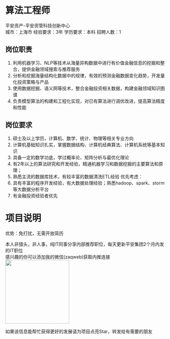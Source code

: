 # 算法工程师
平安资产-平安资管科技创新中心  
城市：上海市 经验要求：3年 学历要求：本科  招聘人数：1

## 岗位职责
1.	利用机器学习、NLP等技术从海量异构数据中进行有价值金融信息的挖掘和整合，提供金融领域搜索与推荐服务
   2.	分析和挖掘海量结构化数据中的规律，有效的预测金融数据变化趋势，开发量化投资策略与产品
   3.	使用数据挖掘、语义网等技术，整合金融投资相关数据，构建金融领域知识图谱
   4.	负责模型算法的构建和工程化实现，对已有算法进行调优改进，提高算法精度和性能

## 岗位要求
1.	硕士及以上学历，计算机、数学、统计、物理等相关专业方向
   2.	计算机基础知识扎实，掌握数据结构、计算机经典算法、计算机系统等基本知识
   3.	具备一定的数学功底，学过概率论、矩阵分析与最优化理论
   4.	有2年以上的算法研究和开发经验，精通机器学习和数据挖掘的主要算法和原理； 
   5.	熟悉主流的数据库技术，有较丰富的数据清洗ETL经验
   优先考虑：
   1.	具有丰富的程序开发经验，有大数据处理经验；熟悉hadoop、spark、storm等大数据分析平台
   2.	有金融投资经验者优先

# 项目说明

优势：免打扰，无需开放简历

本人非猎头，非人事，纯IT同事分享内部推荐职位，每天更新平安集团2个月内发的IT职位  
感兴趣的你可以添加我的微信(zaqweb)获取内推连接  
<img src="https://github.com/zaqweb/PA-IT-JOBS/blob/master/WechatICode.jpeg"  height="200" width="200">

如果该信息能帮忙获得更好的发展请为项目点亮Star，转发给有需要的朋友





